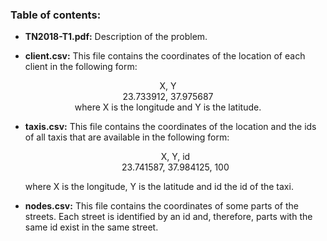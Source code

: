 ### Table of contents:

- __TN2018-T1.pdf:__ Description of the problem.

- __client.csv:__ This file contains the coordinates of the location of each client in the following form:

<p align="center">X, Y <br>
  23.733912, 37.975687 <br>
  where X is the longitude and Y is the latitude.</p>

- __taxis.csv:__ This file contains the coordinates of the location and the ids of all taxis that are available in the following form:

  <p align="center">X, Y, id <br>
    23.741587, 37.984125, 100</p>

  where X is the longitude, Y is the latitude and id the id of the taxi.

- __nodes.csv:__ This file contains the coordinates of some parts of the streets. Each street is identified by an id and, therefore, parts with the same id exist in the same street.
